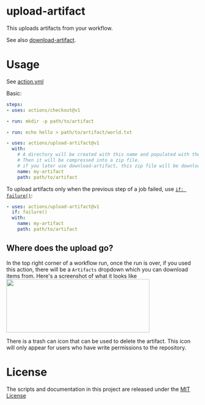 # upload-artifact

This uploads artifacts from your workflow.

See also [download-artifact](https://github.com/actions/download-artifact).

# Usage

See [action.yml](action.yml)

Basic:
```yaml
steps:
- uses: actions/checkout@v1

- run: mkdir -p path/to/artifact

- run: echo hello > path/to/artifact/world.txt

- uses: actions/upload-artifact@v1
  with:
    # A directory will be created with this name and populated with the items in the path below.
    # Then it will be compressed into a zip file.
    # if you later use download-artifact, this zip file will be downloaded and automatically expanded.
    name: my-artifact
    path: path/to/artifact
```

To upload artifacts only when the previous step of a job failed, use [`if: failure()`](https://help.github.com/en/articles/contexts-and-expression-syntax-for-github-actions#job-status-check-functions):

```yaml
- uses: actions/upload-artifact@v1
  if: failure()
  with:
    name: my-artifact
    path: path/to/artifact
```


## Where does the upload go?
In the top right corner of a workflow run, once the run is over, if you used this action, there will be a `Artifacts` dropdown which you can download items from. Here's a screenshot of what it looks like<br/>
<img src="https://user-images.githubusercontent.com/16109154/72556687-20235a80-386d-11ea-9e2a-b534faa77083.png" width="375" height="140">

There is a trash can icon that can be used to delete the artifact. This icon will only appear for users who have write permissions to the repository. 


# License

The scripts and documentation in this project are released under the [MIT License](LICENSE)
